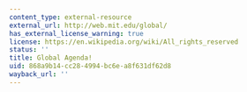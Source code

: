 ```yaml
---
content_type: external-resource
external_url: http://web.mit.edu/global/
has_external_license_warning: true
license: https://en.wikipedia.org/wiki/All_rights_reserved
status: ''
title: Global Agenda!
uid: 868a9b14-cc28-4994-bc6e-a8f631df62d8
wayback_url: ''
---
```


